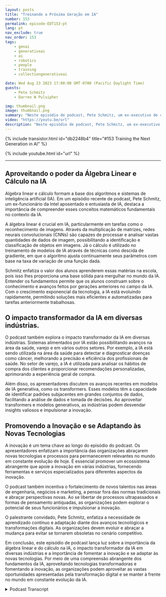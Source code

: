 ```yaml
---
layout: posts
title: "Treinando a Próxima Geração em IA"
number: 153
permalink: episode-EDT153-pt
lang: pt
nav_exclude: true
nav_order: 153
tags:
    - genai
    - generativeai
    - ai
    - robotics
    - people
    - training
    - collectiongenerativeai

date: Wed Aug 23 2023 17:00:00 GMT-0700 (Pacific Daylight Time)
guests:
    - Pete Schmitz
    - Darren W Pulsipher

img: thumbnail.png
image: thumbnail.png
summary: "Neste episódio de podcast, Pete Schmitz, um ex-executivo de contas da Intel, fala sobre seu trabalho com estudantes do ensino médio, ensinando-os sobre IA e como usá-la em suas competições de robótica. Ele explica que essas competições exigem o uso de autonomia e a IA é um componente crucial para alcançar isso. Pete compartilha um exemplo de como a visão computacional, alimentada pela IA, é usada no veículo não tripulado D Hunter da Agência de Projetos de Pesquisa Avançada de Defesa, DARPA."
video: "https://youtu.be/url"
description: "Neste episódio de podcast, Pete Schmitz, um ex-executivo de contas da Intel, fala sobre seu trabalho com estudantes do ensino médio, ensinando-os sobre IA e como usá-la em suas competições de robótica. Ele explica que essas competições exigem o uso de autonomia e a IA é um componente crucial para alcançar isso. Pete compartilha um exemplo de como a visão computacional, alimentada pela IA, é usada no veículo não tripulado D Hunter da Agência de Projetos de Pesquisa Avançada de Defesa, DARPA."
---
```


<div>
{% include transistor.html id="db2248b4" title="#153 Training the Next Generation in AI" %}

{% include youtube.html id="url" %}
</div>

---

## Aproveitando o poder da Álgebra Linear e Cálculo na IA

Algebra linear e cálculo formam a base dos algoritmos e sistemas de inteligência artificial (IA). Em um episódio recente de podcast, Pete Schmitz, um ex-funcionário da Intel aposentado e entusiasta de IA, destaca a importância de compreender esses conceitos matemáticos fundamentais no contexto da IA.

A álgebra linear é crucial em IA, particularmente em tarefas como o reconhecimento de imagens. Através da multiplicação de matrizes, redes neurais convolucionais (CNNs) são capazes de processar e analisar vastas quantidades de dados de imagem, possibilitando a identificação e classificação de objetos em imagens. Já o cálculo é utilizado no treinamento de modelos de IA através de técnicas como descida de gradiente, em que o algoritmo ajusta continuamente seus parâmetros com base na taxa de variação de uma função dada.

Schmitz enfatiza o valor dos alunos aprenderem essas matérias na escola, pois isso lhes proporciona uma base sólida para mergulhar no mundo da IA. Entender os fundamentos permite que os alunos construam sobre o conhecimento e avanços feitos por gerações anteriores no campo da IA. Com o crescimento exponencial da tecnologia, a IA está evoluindo rapidamente, permitindo soluções mais eficientes e automatizadas para tarefas anteriormente trabalhosas.

## O impacto transformador da IA em diversas indústrias.

O podcast também explora o impacto transformador da IA em diversas indústrias. Sistemas alimentados por IA estão possibilitando avanços na área da saúde, varejo e em vários outros setores. Por exemplo, a IA está sendo utilizada na área da saúde para detectar e diagnosticar doenças como câncer, melhorando a precisão e eficiência dos profissionais de saúde. No setor de varejo, a IA é utilizada para analisar os hábitos de compra dos clientes e proporcionar recomendações personalizadas, aprimorando a experiência geral de compra.

Além disso, os apresentadores discutem os avanços recentes em modelos de IA generativa, como os transformers. Esses modelos têm a capacidade de identificar padrões subjacentes em grandes conjuntos de dados, facilitando a análise de dados e tomada de decisões. Ao aproveitar transformers e modelos generativos, as indústrias podem desvendar insights valiosos e impulsionar a inovação.

## Promovendo a Inovação e se Adaptando às Novas Tecnologias

A inovação é um tema chave ao longo do episódio do podcast. Os apresentadores enfatizam a importância das organizações abraçarem novas tecnologias e processos para permanecerem relevantes no mundo em constante evolução de hoje. É essencial promover um ecossistema abrangente que apoie a inovação em várias indústrias, fornecendo ferramentas e serviços especializados para diferentes aspectos da inovação.

O podcast também incentiva o fortalecimento de novos talentos nas áreas de engenharia, negócios e marketing, a pensar fora das normas tradicionais e abraçar perspectivas novas. Ao se libertar de processos ultrapassados e formas de pensamento antiquadas, as organizações podem explorar o potencial de seus funcionários e impulsionar a inovação.

O palestrante convidado, Pete Schmitz, enfatiza a necessidade de aprendizado contínuo e adaptação diante dos avanços tecnológicos e transformações digitais. As organizações devem evoluir e abraçar a mudança para evitar se tornarem obsoletas no cenário competitivo.

Em conclusão, este episódio de podcast lança luz sobre a importância da álgebra linear e do cálculo na IA, o impacto transformador da IA em diversas indústrias e a importância de fomentar a inovação e se adaptar às novas tecnologias. Por meio de uma compreensão abrangente dos fundamentos da IA, aproveitando tecnologias transformadoras e fomentando a inovação, as organizações podem aproveitar as vastas oportunidades apresentadas pela transformação digital e se manter à frente no mundo em constante evolução da IA.



<details>
<summary> Podcast Transcript </summary>

<p></p>

</details>
